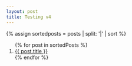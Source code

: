 ```yaml
---
layout: post
title: Testing v4
---
```


{% assign sortedposts = posts | split: '|' | sort %}
<ol>
  {% for post in sortedPosts %}
  <li><a href="{{ site.baseurl }}{{ post.url }}">{{ post.title }}</a></li>
{% endfor %}
</ol>
